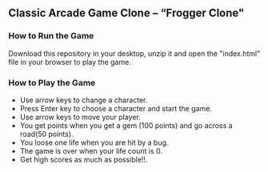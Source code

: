 ## Classic Arcade Game Clone – “Frogger Clone"

### How to Run the Game

Download this repository in your desktop, unzip it and open the "index.html" file in your browser to play the game.


### How to Play the Game

* Use arrow keys to change a character.
* Press Enter key to choose a character and start the game.
* Use arrow keys to move your player.
* You get points when you get a gem (100 points) and go across a road(50 points).
* You loose one life when you are hit by a bug.
* The game is over when your life count is 0.
* Get high scores as much as possible!!.

